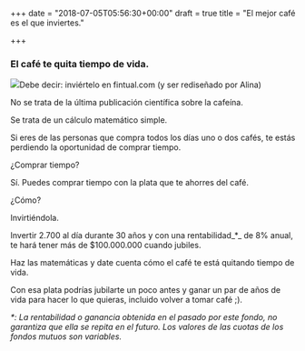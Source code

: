 +++
date = "2018-07-05T05:56:30+00:00"
draft = true
title = "El mejor café es el que inviertes."

+++
### **El café te quita tiempo de vida.**

![](https://cdn-images-1.medium.com/max/800/1\*NUF-h3-UCqcgSC5nF99DoQ.png)Debe decir: inviértelo en fintual.com (y ser rediseñado por Alina)

No se trata de la última publicación científica sobre la cafeína.

Se trata de un cálculo matemático simple.

Si eres de las personas que compra todos los días uno o dos cafés, te estás perdiendo la oportunidad de comprar tiempo.

¿Comprar tiempo?

Sí. Puedes comprar tiempo con la plata que te ahorres del café.

¿Cómo?

Invirtiéndola.

Invertir 2.700 al día durante 30 años y con una rentabilidad_\*_ de 8% anual, te hará tener más de $100.000.000 cuando jubiles. 

Haz las matemáticas y date cuenta cómo el café te está quitando tiempo de vida.

Con esa plata podrías jubilarte un poco antes y ganar un par de años de vida para hacer lo que quieras, incluido volver a tomar café ;).

_\*: La rentabilidad o ganancia obtenida en el pasado por este fondo, no garantiza que ella se repita en el futuro. Los valores de las cuotas de los fondos mutuos son variables._